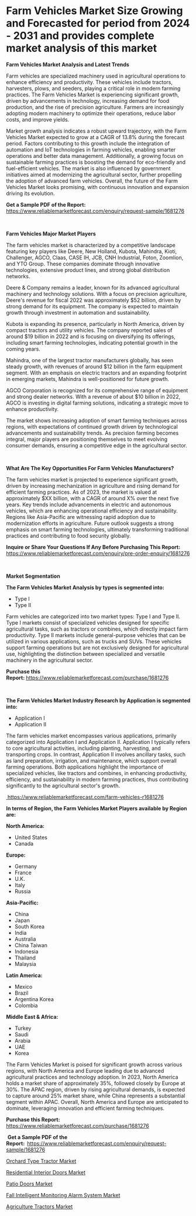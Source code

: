 <p><h1>Farm Vehicles Market Size Growing and Forecasted for period from 2024 - 2031 and provides complete market analysis of this market</h1></p><p><strong>Farm Vehicles Market Analysis and Latest Trends</strong></p>
<p><p>Farm vehicles are specialized machinery used in agricultural operations to enhance efficiency and productivity. These vehicles include tractors, harvesters, plows, and seeders, playing a critical role in modern farming practices. The Farm Vehicles Market is experiencing significant growth, driven by advancements in technology, increasing demand for food production, and the rise of precision agriculture. Farmers are increasingly adopting modern machinery to optimize their operations, reduce labor costs, and improve yields.</p><p>Market growth analysis indicates a robust upward trajectory, with the Farm Vehicles Market expected to grow at a CAGR of 13.8% during the forecast period. Factors contributing to this growth include the integration of automation and IoT technologies in farming vehicles, enabling smarter operations and better data management. Additionally, a growing focus on sustainable farming practices is boosting the demand for eco-friendly and fuel-efficient vehicles. The market is also influenced by government initiatives aimed at modernizing the agricultural sector, further propelling the adoption of advanced farm vehicles. Overall, the future of the Farm Vehicles Market looks promising, with continuous innovation and expansion driving its evolution.</p></p>
<p><strong>Get a Sample PDF of the Report:&nbsp;</strong> <a href="https://www.reliablemarketforecast.com/enquiry/request-sample/1681276?utm_campaign=1124&utm_medium=2&utm_source=Github&utm_content=ia&utm_term=04102024&utm_id=farm-vehicles">https://www.reliablemarketforecast.com/enquiry/request-sample/1681276</a></p>
<p>&nbsp;</p>
<p><strong>Farm Vehicles Major Market Players</strong></p>
<p><p>The farm vehicles market is characterized by a competitive landscape featuring key players like Deere, New Holland, Kubota, Mahindra, Kioti, Challenger, AGCO, Claas, CASE IH, JCB, CNH Industrial, Foton, Zoomlion, and YTO Group. These companies dominate through innovative technologies, extensive product lines, and strong global distribution networks.</p><p>Deere & Company remains a leader, known for its advanced agricultural machinery and technology solutions. With a focus on precision agriculture, Deere's revenue for fiscal 2022 was approximately $52 billion, driven by strong demand for its equipment. The company is expected to maintain growth through investment in automation and sustainability.</p><p>Kubota is expanding its presence, particularly in North America, driven by compact tractors and utility vehicles. The company reported sales of around $19 billion in 2022 and is focusing on diversifying its offerings, including smart farming technologies, indicating potential growth in the coming years.</p><p>Mahindra, one of the largest tractor manufacturers globally, has seen steady growth, with revenues of around $12 billion in the farm equipment segment. With an emphasis on electric tractors and an expanding footprint in emerging markets, Mahindra is well-positioned for future growth.</p><p>AGCO Corporation is recognized for its comprehensive range of equipment and strong dealer networks. With a revenue of about $10 billion in 2022, AGCO is investing in digital farming solutions, indicating a strategic move to enhance productivity.</p><p>The market shows increasing adoption of smart farming techniques across regions, with expectations of continued growth driven by technological advancements and sustainability trends. As precision farming becomes integral, major players are positioning themselves to meet evolving consumer demands, ensuring a competitive edge in the agricultural sector.</p></p>
<p>&nbsp;</p>
<p><strong>What Are The Key Opportunities For Farm Vehicles Manufacturers?</strong></p>
<p><p>The farm vehicles market is projected to experience significant growth, driven by increasing mechanization in agriculture and rising demand for efficient farming practices. As of 2023, the market is valued at approximately $XX billion, with a CAGR of around X% over the next five years. Key trends include advancements in electric and autonomous vehicles, which are enhancing operational efficiency and sustainability. Regions like Asia-Pacific are witnessing rapid adoption due to modernization efforts in agriculture. Future outlook suggests a strong emphasis on smart farming technologies, ultimately transforming traditional practices and contributing to food security globally.</p></p>
<p><strong>Inquire or Share Your Questions If Any Before Purchasing This Report:</strong> <a href="https://www.reliablemarketforecast.com/enquiry/pre-order-enquiry/1681276?utm_campaign=1124&utm_medium=2&utm_source=Github&utm_content=ia&utm_term=04102024&utm_id=farm-vehicles">https://www.reliablemarketforecast.com/enquiry/pre-order-enquiry/1681276</a></p>
<p>&nbsp;</p>
<p><strong>Market Segmentation</strong></p>
<p><strong>The Farm Vehicles Market Analysis by types is segmented into:</strong></p>
<p><ul><li>Type I</li><li>Type II</li></ul></p>
<p><p>Farm vehicles are categorized into two market types: Type I and Type II. Type I markets consist of specialized vehicles designed for specific agricultural tasks, such as tractors or combines, which directly impact farm productivity. Type II markets include general-purpose vehicles that can be utilized in various applications, such as trucks and SUVs. These vehicles support farming operations but are not exclusively designed for agricultural use, highlighting the distinction between specialized and versatile machinery in the agricultural sector.</p></p>
<p><strong>Purchase this Report:&nbsp;</strong><a href="https://www.reliablemarketforecast.com/purchase/1681276?utm_campaign=1124&utm_medium=2&utm_source=Github&utm_content=ia&utm_term=04102024&utm_id=farm-vehicles">https://www.reliablemarketforecast.com/purchase/1681276</a></p>
<p>&nbsp;</p>
<p><strong>The Farm Vehicles Market Industry Research by Application is segmented into:</strong></p>
<p><ul><li>Application I</li><li>Application II</li></ul></p>
<p><p>The farm vehicles market encompasses various applications, primarily categorized into Application I and Application II. Application I typically refers to core agricultural activities, including planting, harvesting, and transporting crops. In contrast, Application II involves ancillary tasks, such as land preparation, irrigation, and maintenance, which support overall farming operations. Both applications highlight the importance of specialized vehicles, like tractors and combines, in enhancing productivity, efficiency, and sustainability in modern farming practices, thus contributing significantly to the agricultural sector's growth.</p></p>
<p><a href="https://www.reliablemarketforecast.com/farm-vehicles-r1681276?utm_campaign=1124&utm_medium=2&utm_source=Github&utm_content=ia&utm_term=04102024&utm_id=farm-vehicles">&nbsp;https://www.reliablemarketforecast.com/farm-vehicles-r1681276</a></p>
<p><strong>In terms of Region, the Farm Vehicles Market Players available by Region are:</strong></p>
<p>
    <p> <strong> North America: </strong>
        <ul>
            <li>United States</li>
            <li>Canada</li>
        </ul>
        </p> 
    <p> <strong> Europe: </strong>
        <ul>
            <li>Germany</li>
            <li>France</li>
            <li>U.K.</li>
            <li>Italy</li>
            <li>Russia</li>
        </ul>
        </p> 
    <p> <strong> Asia-Pacific: </strong>
        <ul>
            <li>China</li>
            <li>Japan</li>
            <li>South Korea</li>
            <li>India</li>
            <li>Australia</li>
            <li>China Taiwan</li>
            <li>Indonesia</li>
            <li>Thailand</li>
            <li>Malaysia</li>
        </ul>
        </p> 
    <p> <strong> Latin America: </strong>
        <ul>
            <li>Mexico</li>
            <li>Brazil</li>
            <li>Argentina Korea</li>
            <li>Colombia</li>
        </ul>
        </p> 
    <p> <strong> Middle East & Africa: </strong>
        <ul>
            <li>Turkey</li>
            <li>Saudi</li>
            <li>Arabia</li>
            <li>UAE</li>
            <li>Korea</li>
        </ul>
    </p>
    </p>
<p><p>The Farm Vehicles Market is poised for significant growth across various regions, with North America and Europe leading due to advanced agricultural practices and technology adoption. In 2023, North America holds a market share of approximately 35%, followed closely by Europe at 30%. The APAC region, driven by rising agricultural demands, is expected to capture around 25% market share, while China represents a substantial segment within APAC. Overall, North America and Europe are anticipated to dominate, leveraging innovation and efficient farming techniques.</p></p>
<p><strong>Purchase this Report: </strong><a href="https://www.reliablemarketforecast.com/purchase/1681276?utm_campaign=1124&utm_medium=2&utm_source=Github&utm_content=ia&utm_term=04102024&utm_id=farm-vehicles">https://www.reliablemarketforecast.com/purchase/1681276</a></p>
<p>&nbsp;<strong>Get a Sample PDF of the Report:&nbsp;&nbsp;</strong><a href="https://www.reliablemarketforecast.com/enquiry/request-sample/1681276?utm_campaign=1124&utm_medium=2&utm_source=Github&utm_content=ia&utm_term=04102024&utm_id=farm-vehicles">https://www.reliablemarketforecast.com/enquiry/request-sample/1681276</a></p>
<p><strong></strong></p>
<p><p><a href="https://github.com/sofayahoo2023/Market-Research-Report-List-6/blob/main/orchard-type-tractor-market.md?utm_campaign=1124&utm_medium=2&utm_source=Github&utm_content=ia&utm_term=04102024&utm_id=farm-vehicles">Orchard Type Tractor Market</a></p><p><a href="https://www.linkedin.com/pulse/in-depth-residential-interior-doors-market-review-size-share-vyymc?utm_campaign=1124&utm_medium=2&utm_source=Github&utm_content=ia&utm_term=04102024&utm_id=farm-vehicles">Residential Interior Doors Market</a></p><p><a href="https://www.linkedin.com/pulse/in-depth-analysis-global-patio-doors-market-scope-its-rapid-wwydc?utm_campaign=1124&utm_medium=2&utm_source=Github&utm_content=ia&utm_term=04102024&utm_id=farm-vehicles">Patio Doors Market</a></p><p><a href="https://issuu.com/reportprime-2/docs/fall-intelligent-monitoring-alarm-s_81d20a0f12cb59?utm_campaign=1124&utm_medium=2&utm_source=Github&utm_content=ia&utm_term=04102024&utm_id=farm-vehicles">Fall Intelligent Monitoring Alarm System Market</a></p><p><a href="https://github.com/MegiDuro586/Market-Research-Report-List-1/blob/main/agriculture-tractors-market.md?utm_campaign=1124&utm_medium=2&utm_source=Github&utm_content=ia&utm_term=04102024&utm_id=farm-vehicles">Agriculture Tractors Market</a></p></p>